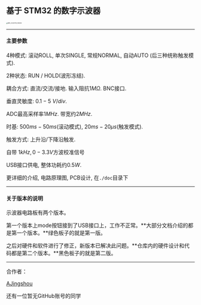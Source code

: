 ## 基于 STM32 的数字示波器

<img src=".assets/IMG_20220112_192252.jpg" alt="IMG_20220112_192252" style="zoom: 25%;" />

---

#### 主要参数

4种模式: 滚动ROLL, 单次SINGLE, 常规NORMAL, 自动AUTO (后三种统称触发模式).

2种状态: RUN / HOLD(波形冻结).

耦合方式: 直流/交流/接地. 输入阻抗$1M\Omega$. BNC接口.

垂直灵敏度: $0.1-5\ V/div$.

ADC最高采样率$1MHz$. 带宽约$2MHz$.

时基: $500ms-50ms$(滚动模式), $20ms-20\mu s$(触发模式).

触发方式: 上升沿/下降沿触发.

自带 $1kHz,0-3.3V$方波校准信号

USB接口供电, 整体功耗约$0.5W$.

更详细的介绍, 电路原理图, PCB设计, 在`./doc`目录下

---

#### 关于版本的说明

示波器电路板有两个版本。

第一个版本上mode按钮接到了USB接口上，工作不正常。**大部分文档介绍的都是第一个版本。**绿色板子的就是第一版。

之后对硬件和软件进行了修正，新版本已解决此问题。**仓库内的硬件设计和代码都是第二个版本。**黑色板子的就是第二版。

---

合作者：

[AJingshou](https://github.com/AJingshou)

还有一位暂无GitHub账号的同学